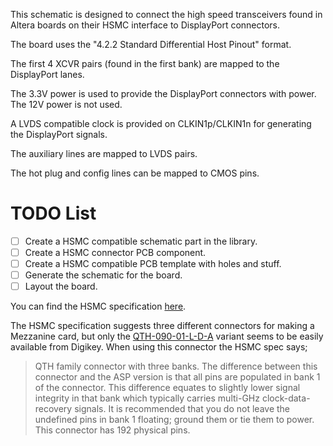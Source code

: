 
This schematic is designed to connect the high speed transceivers found in
Altera boards on their HSMC interface to DisplayPort connectors.

The board uses the "4.2.2 Standard Differential Host Pinout" format.

The first 4 XCVR pairs (found in the first bank) are mapped to the DisplayPort
lanes.

The 3.3V power is used to provide the DisplayPort connectors with power. The
12V power is not used.

A LVDS compatible clock is provided on CLKIN1p/CLKIN1n for generating the
DisplayPort signals.

The auxiliary lines are mapped to LVDS pairs.

The hot plug and config lines can be mapped to CMOS pins.


# TODO List

 - [ ] Create a HSMC compatible schematic part in the library.
 - [ ] Create a HSMC connector PCB component.
 - [ ] Create a HSMC compatible PCB template with holes and stuff.
 - [ ] Generate the schematic for the board.
 - [ ] Layout the board.

You can find the HSMC specification
[here](https://www.altera.com/content/dam/altera-www/global/en_US/pdfs/literature/ds/hsmc_spec.pdf).

The HSMC specification suggests three different connectors for making a
Mezzanine card, but only the
[QTH-090-01-L-D-A](http://www.digikey.com/product-detail/en/QTH-090-01-L-D-A/SAM8193-ND/1106537)
variant seems to be easily available from Digikey. When using this connector
the HSMC spec says;

> QTH family connector with three banks. The difference between this connector
> and the ASP version is that all pins are populated in bank 1 of the
> connector. This difference equates to slightly lower signal integrity in that
> bank which typically carries multi-GHz clock-data-recovery signals. It is
> recommended that you do not leave the undefined pins in bank 1 floating;
> ground them or tie them to power. This connector has 192 physical pins.
